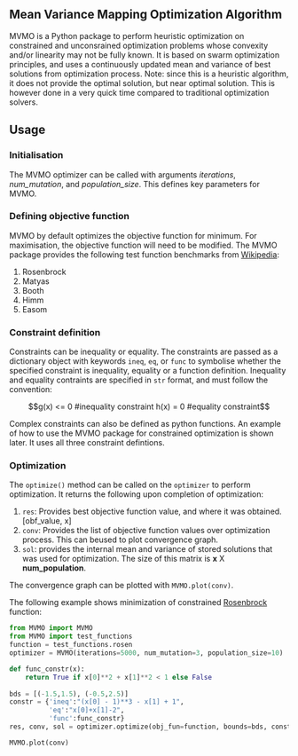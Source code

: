 ## Mean Variance Mapping Optimization Algorithm
MVMO is a Python package to perform heuristic optimization on constrained and unconsrained optimization problems whose convexity and/or linearity may not be fully known. It is based on swarm optimization principles, and uses a continuously updated mean and variance of best solutions from optimization process. Note: since this is a heuristic algorithm, it does not provide the optimal solution, but near optimal solution. This is however done in a very quick time compared to traditional optimization solvers.

## Usage

### Initialisation
The MVMO optimizer can be called with arguments *iterations*, *num_mutation*, and *population_size*. This defines key parameters for MVMO.

### Defining objective function
MVMO by default optimizes the objective function for minimum. For maximisation, the objective function will need to be modified. The MVMO package provides the following test function benchmarks from [Wikipedia](https://en.wikipedia.org/wiki/Test_functions_for_optimization#cite_note-11):
1. Rosenbrock
2. Matyas
3. Booth
4. Himm
5. Easom

### Constraint definition
Constraints can be inequality or equality. The constraints are passed as a dictionary object with keywords `ineq`, `eq`, or `func` to symbolise whether the specified constraint is inequality, equality or a function definition. Inequality and equality contraints are specified in `str` format, and must follow the convention:

```math
g(x) <= 0   #inequality constraint
h(x) = 0    #equality constraint
```
Complex constraints can also be defined as python functions. An example of how to use the MVMO package for constrained optimization is shown later. It uses all three constraint defintions. 

### Optimization
The `optimize()` method can be called on the `optimizer` to perform optimization. It returns the following upon completion of optimization:
1. `res`: Provides best objective function value, and where it was obtained. [obf_value, x]
2. `conv`: Provides the list of objective function values over optimization process. This can beused to plot convergence graph.
3. `sol`: provides the internal mean and variance of stored solutions that was used for optimization. The size of this matrix is **x** X **num_population**.

The convergence graph can be plotted with `MVMO.plot(conv)`.

The following example shows minimization of constrained [Rosenbrock](https://en.wikipedia.org/wiki/Test_functions_for_optimization#cite_note-11) function:

```python
from MVMO import MVMO
from MVMO import test_functions
function = test_functions.rosen
optimizer = MVMO(iterations=5000, num_mutation=3, population_size=10)

def func_constr(x):
	return True if x[0]**2 + x[1]**2 < 1 else False
	
bds = [(-1.5,1.5), (-0.5,2.5)]
constr = {'ineq':"(x[0] - 1)**3 - x[1] + 1",
		  'eq':"x[0]+x[1]-2",
		  'func':func_constr}
res, conv, sol = optimizer.optimize(obj_fun=function, bounds=bds, constraints=constr)

MVMO.plot(conv)
```

